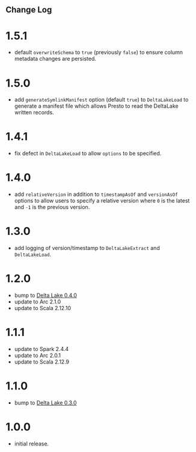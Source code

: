 ## Change Log

# 1.5.1

- default `overwriteSchema` to `true` (previously `false`) to ensure column metadata changes are persisted.

# 1.5.0

- add `generateSymlinkManifest` option (default `true`) to `DeltaLakeLoad` to generate a manifest file which allows Presto to read the DeltaLake written records.

# 1.4.1

- fix defect in `DeltaLakeLoad` to allow `options` to be specified.

# 1.4.0

- add `relativeVersion` in addition to `timestampAsOf` and `versionAsOf` options to allow users to specify a relative version where `0` is the latest and `-1` is the previous version.

# 1.3.0

- add logging of version/timestamp to `DeltaLakeExtract` and `DeltaLakeLoad`.

# 1.2.0

- bump to [Delta Lake 0.4.0](https://github.com/delta-io/delta/releases/tag/v0.4.0)
- update to Arc 2.1.0
- update to Scala 2.12.10

# 1.1.1

- update to Spark 2.4.4
- update to Arc 2.0.1
- update to Scala 2.12.9

# 1.1.0

- bump to [Delta Lake 0.3.0](https://github.com/delta-io/delta/releases/tag/v0.3.0)

# 1.0.0

- initial release.
